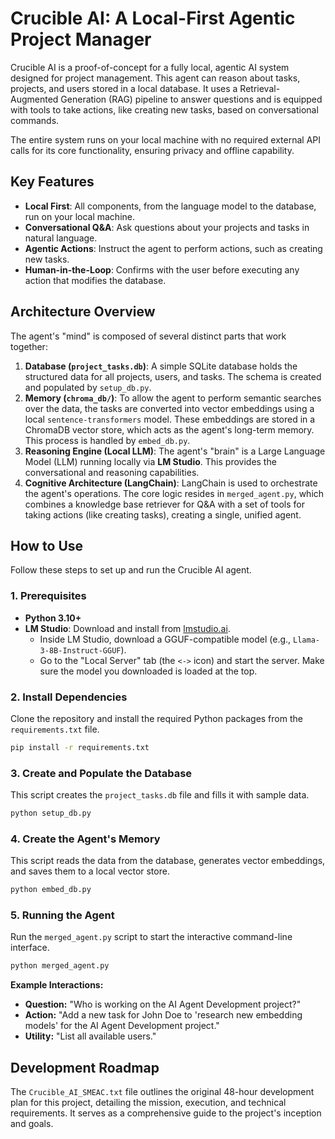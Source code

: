 # Crucible AI: A Local-First Agentic Project Manager

Crucible AI is a proof-of-concept for a fully local, agentic AI system designed for project management. This agent can reason about tasks, projects, and users stored in a local database. It uses a Retrieval-Augmented Generation (RAG) pipeline to answer questions and is equipped with tools to take actions, like creating new tasks, based on conversational commands.

The entire system runs on your local machine with no required external API calls for its core functionality, ensuring privacy and offline capability.

## Key Features

* **Local First**: All components, from the language model to the database, run on your local machine.
* **Conversational Q&A**: Ask questions about your projects and tasks in natural language.
* **Agentic Actions**: Instruct the agent to perform actions, such as creating new tasks.
* **Human-in-the-Loop**: Confirms with the user before executing any action that modifies the database.

## Architecture Overview

The agent's "mind" is composed of several distinct parts that work together:

1.  **Database (`project_tasks.db`)**: A simple SQLite database holds the structured data for all projects, users, and tasks. The schema is created and populated by `setup_db.py`.
2.  **Memory (`chroma_db/`)**: To allow the agent to perform semantic searches over the data, the tasks are converted into vector embeddings using a local `sentence-transformers` model. These embeddings are stored in a ChromaDB vector store, which acts as the agent's long-term memory. This process is handled by `embed_db.py`.
3.  **Reasoning Engine (Local LLM)**: The agent's "brain" is a Large Language Model (LLM) running locally via **LM Studio**. This provides the conversational and reasoning capabilities.
4.  **Cognitive Architecture (LangChain)**: LangChain is used to orchestrate the agent's operations. The core logic resides in `merged_agent.py`, which combines a knowledge base retriever for Q&A with a set of tools for taking actions (like creating tasks), creating a single, unified agent.

## How to Use

Follow these steps to set up and run the Crucible AI agent.

### 1. Prerequisites

* **Python 3.10+**
* **LM Studio**: Download and install from [lmstudio.ai](https://lmstudio.ai/).
    * Inside LM Studio, download a GGUF-compatible model (e.g., `Llama-3-8B-Instruct-GGUF`).
    * Go to the "Local Server" tab (the `<->` icon) and start the server. Make sure the model you downloaded is loaded at the top.

### 2. Install Dependencies

Clone the repository and install the required Python packages from the `requirements.txt` file.

```bash
pip install -r requirements.txt
```

### 3. Create and Populate the Database

This script creates the `project_tasks.db` file and fills it with sample data.

```bash
python setup_db.py
```

### 4. Create the Agent's Memory

This script reads the data from the database, generates vector embeddings, and saves them to a local vector store.

```bash
python embed_db.py
```

### 5. Running the Agent

Run the `merged_agent.py` script to start the interactive command-line interface.

```bash
python merged_agent.py
```

**Example Interactions:**

* **Question:** "Who is working on the AI Agent Development project?"
* **Action:** "Add a new task for John Doe to 'research new embedding models' for the AI Agent Development project."
* **Utility:** "List all available users."

## Development Roadmap

The `Crucible_AI_SMEAC.txt` file outlines the original 48-hour development plan for this project, detailing the mission, execution, and technical requirements. It serves as a comprehensive guide to the project's inception and goals.
